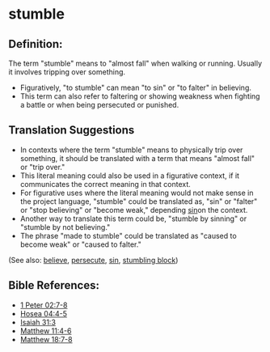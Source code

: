 # stumble #

## Definition: ##

The term "stumble" means to "almost fall" when walking or running. Usually it involves tripping over something.

* Figuratively, "to stumble" can mean "to sin" or "to falter" in believing.
* This term can also refer to faltering or showing weakness when fighting a battle or when being persecuted or punished.

## Translation Suggestions ##

* In contexts where the term "stumble" means to physically trip over something, it should be translated with a term that means "almost fall" or "trip over."
* This literal meaning could also be used in a figurative context, if it communicates the correct meaning in that context.
* For figurative uses where the literal meaning would not make sense in the project language, "stumble" could be translated as, "sin" or "falter" or "stop believing" or "become weak," depending [sin](../kt/sin.md)on the context.
* Another way to translate this term could be, "stumble by sinning" or "stumble by not believing."
* The phrase "made to stumble" could be translated as "caused to become weak" or "caused to falter."

(See also: [believe](../kt/believe.md), [persecute](../other/persecute.md), [sin](../kt/sin.md), [stumbling block](../other/stumblingblock.md))

## Bible References: ##

* [1 Peter 02:7-8](en/tn/1pe/help/02/07)
* [Hosea 04:4-5](en/tn/hos/help/04/04)
* [Isaiah 31:3](en/tn/isa/help/31/03)
* [Matthew 11:4-6](en/tn/mat/help/11/04)
* [Matthew 18:7-8](en/tn/mat/help/18/07)